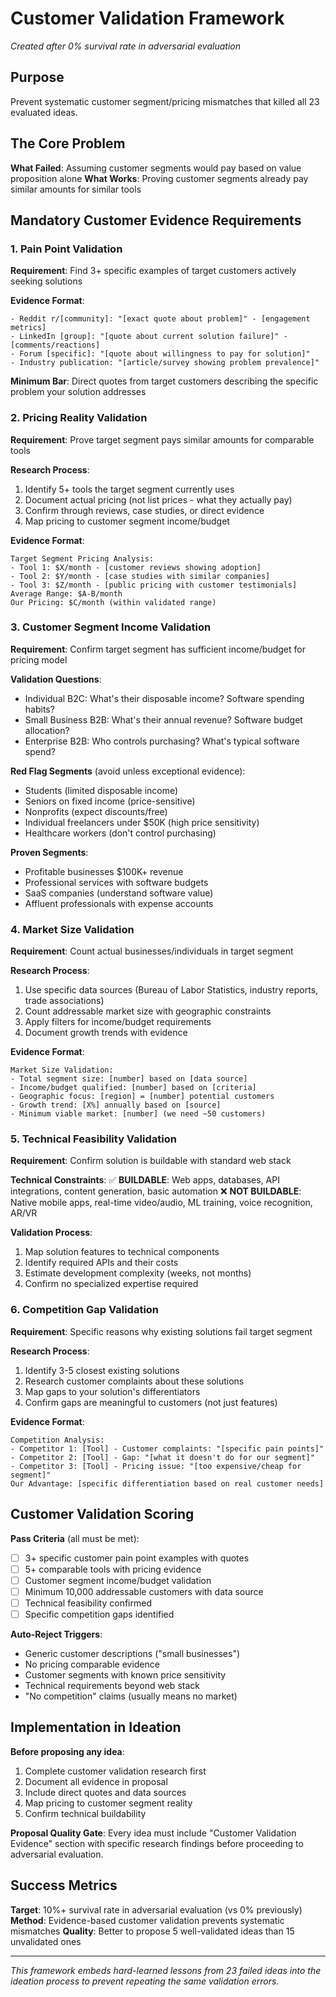 # Customer Validation Framework
*Created after 0% survival rate in adversarial evaluation*

## Purpose
Prevent systematic customer segment/pricing mismatches that killed all 23 evaluated ideas.

## The Core Problem

**What Failed**: Assuming customer segments would pay based on value proposition alone
**What Works**: Proving customer segments already pay similar amounts for similar tools

## Mandatory Customer Evidence Requirements

### 1. Pain Point Validation
**Requirement**: Find 3+ specific examples of target customers actively seeking solutions

**Evidence Format**:
```
- Reddit r/[community]: "[exact quote about problem]" - [engagement metrics]
- LinkedIn [group]: "[quote about current solution failure]" - [comments/reactions]  
- Forum [specific]: "[quote about willingness to pay for solution]"
- Industry publication: "[article/survey showing problem prevalence]"
```

**Minimum Bar**: Direct quotes from target customers describing the specific problem your solution addresses

### 2. Pricing Reality Validation
**Requirement**: Prove target segment pays similar amounts for comparable tools

**Research Process**:
1. Identify 5+ tools the target segment currently uses
2. Document actual pricing (not list prices - what they actually pay)
3. Confirm through reviews, case studies, or direct evidence
4. Map pricing to customer segment income/budget

**Evidence Format**:
```
Target Segment Pricing Analysis:
- Tool 1: $X/month - [customer reviews showing adoption]
- Tool 2: $Y/month - [case studies with similar companies]
- Tool 3: $Z/month - [public pricing with customer testimonials]
Average Range: $A-B/month
Our Pricing: $C/month (within validated range)
```

### 3. Customer Segment Income Validation
**Requirement**: Confirm target segment has sufficient income/budget for pricing model

**Validation Questions**:
- Individual B2C: What's their disposable income? Software spending habits?
- Small Business B2B: What's their annual revenue? Software budget allocation?
- Enterprise B2B: Who controls purchasing? What's typical software spend?

**Red Flag Segments** (avoid unless exceptional evidence):
- Students (limited disposable income)
- Seniors on fixed income (price-sensitive)
- Nonprofits (expect discounts/free)
- Individual freelancers under $50K (high price sensitivity)
- Healthcare workers (don't control purchasing)

**Proven Segments**:
- Profitable businesses $100K+ revenue
- Professional services with software budgets
- SaaS companies (understand software value)
- Affluent professionals with expense accounts

### 4. Market Size Validation
**Requirement**: Count actual businesses/individuals in target segment

**Research Process**:
1. Use specific data sources (Bureau of Labor Statistics, industry reports, trade associations)
2. Count addressable market size with geographic constraints
3. Apply filters for income/budget requirements
4. Document growth trends with evidence

**Evidence Format**:
```
Market Size Validation:
- Total segment size: [number] based on [data source]
- Income/budget qualified: [number] based on [criteria]
- Geographic focus: [region] = [number] potential customers
- Growth trend: [X%] annually based on [source]
- Minimum viable market: [number] (we need ~50 customers)
```

### 5. Technical Feasibility Validation
**Requirement**: Confirm solution is buildable with standard web stack

**Technical Constraints**:
✅ **BUILDABLE**: Web apps, databases, API integrations, content generation, basic automation
❌ **NOT BUILDABLE**: Native mobile apps, real-time video/audio, ML training, voice recognition, AR/VR

**Validation Process**:
1. Map solution features to technical components
2. Identify required APIs and their costs
3. Estimate development complexity (weeks, not months)
4. Confirm no specialized expertise required

### 6. Competition Gap Validation
**Requirement**: Specific reasons why existing solutions fail target segment

**Research Process**:
1. Identify 3-5 closest existing solutions
2. Research customer complaints about these solutions
3. Map gaps to your solution's differentiators
4. Confirm gaps are meaningful to customers (not just features)

**Evidence Format**:
```
Competition Analysis:
- Competitor 1: [Tool] - Customer complaints: "[specific pain points]"
- Competitor 2: [Tool] - Gap: "[what it doesn't do for our segment]"
- Competitor 3: [Tool] - Pricing issue: "[too expensive/cheap for segment]"
Our Advantage: [specific differentiation based on real customer needs]
```

## Customer Validation Scoring

**Pass Criteria** (all must be met):
- [ ] 3+ specific customer pain point examples with quotes
- [ ] 5+ comparable tools with pricing evidence
- [ ] Customer segment income/budget validation
- [ ] Minimum 10,000 addressable customers with data source
- [ ] Technical feasibility confirmed
- [ ] Specific competition gaps identified

**Auto-Reject Triggers**:
- Generic customer descriptions ("small businesses")
- No pricing comparable evidence
- Customer segments with known price sensitivity
- Technical requirements beyond web stack
- "No competition" claims (usually means no market)

## Implementation in Ideation

**Before proposing any idea**:
1. Complete customer validation research first
2. Document all evidence in proposal
3. Include direct quotes and data sources
4. Map pricing to customer segment reality
5. Confirm technical buildability

**Proposal Quality Gate**:
Every idea must include "Customer Validation Evidence" section with specific research findings before proceeding to adversarial evaluation.

## Success Metrics

**Target**: 10%+ survival rate in adversarial evaluation (vs 0% previously)
**Method**: Evidence-based customer validation prevents systematic mismatches
**Quality**: Better to propose 5 well-validated ideas than 15 unvalidated ones

---

*This framework embeds hard-learned lessons from 23 failed ideas into the ideation process to prevent repeating the same validation errors.*